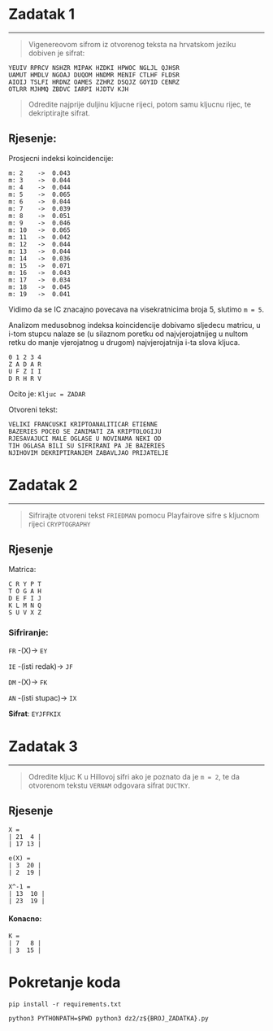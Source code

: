 # Zadatak 1
________________

> Vigenereovom sifrom iz otvorenog teksta na hrvatskom jeziku dobiven
je sifrat:

```UEOIB HFUAE BUVKZ JRLPK NAQAC HTLCR QEWIV MNHBR
YEUIV RPRCV NSHZR MIPAK HZDKI HPWOC NGLJL QJHSR
UAMUT HMDLV NGOAJ DUQOM HNDMR MENIF CTLHF FLDSR
AIOIJ TSLFI HRDNZ OAMES ZZHRZ DSQJZ GOYID CENRZ
OTLRR MJHMQ ZBDVC IARPI HJDTV KJH
```

>Odredite najprije duljinu kljucne rijeci, potom samu kljucnu rijec, te
dekriptirajte sifrat.

## Rjesenje:
Prosjecni indeksi koincidencije:
```
m: 2	->	0.043
m: 3	->	0.044
m: 4	->	0.044
m: 5	->	0.065
m: 6	->	0.044
m: 7	->	0.039
m: 8	->	0.051
m: 9	->	0.046
m: 10	->	0.065
m: 11	->	0.042
m: 12	->	0.044
m: 13	->	0.044
m: 14	->	0.036
m: 15	->	0.071
m: 16	->	0.043
m: 17	->	0.034
m: 18	->	0.045
m: 19	->	0.041
```

Vidimo da se IC znacajno povecava na visekratnicima broja 5, slutimo `m = 5`.

Analizom medusobnog indeksa koincidencije dobivamo sljedecu matricu, u i-tom stupcu nalaze se (u silaznom poretku od najvjerojatnijeg u nultom retku do manje vjerojatnog u drugom)
najvjerojatnija i-ta slova kljuca.
```
0 1 2 3 4
Z A D A R
U F Z I I
D R H R V
```
Ocito je:
`Kljuc = ZADAR`

Otvoreni tekst:
```
VELIKI FRANCUSKI KRIPTOANALITICAR ETIENNE 
BAZERIES POCEO SE ZANIMATI ZA KRIPTOLOGIJU
RJESAVAJUCI MALE OGLASE U NOVINAMA NEKI OD
TIH OGLASA BILI SU SIFRIRANI PA JE BAZERIES 
NJIHOVIM DEKRIPTIRANJEM ZABAVLJAO PRIJATELJE
```

# Zadatak 2
______________________________
> Sifrirajte otvoreni tekst `FRIEDMAN` pomocu Playfairove sifre s kljucnom rijeci `CRYPTOGRAPHY`

## Rjesenje

Matrica:
```
C R Y P T
T O G A H
D E F I J
K L M N Q
S U V X Z
```

### Sifriranje:
`FR` -(X)-> `EY` 

`IE` -(isti redak)-> `JF`

`DM` -(X)-> `FK`

`AN` -(isti stupac)-> `IX`


**Sifrat**: `EYJFFKIX`

# Zadatak 3
__________________
>Odredite kljuc K u Hillovoj sifri ako je poznato da je `m = 2`, te da
otvorenom tekstu `VERNAM` odgovara sifrat `DUCTKY`.

## Rjesenje
```
X = 
| 21  4 |
| 17 13 |
```

```
e(X) = 
| 3  20 |
| 2  19 |
```

```
X^-1 = 
| 13  10 |
| 23  19 |
```

#### Konacno:
```
K = 
| 7   8 |
| 3  15 |
```

# Pokretanje koda
`pip install -r requirements.txt`

`python3 PYTHONPATH=$PWD python3 dz2/z${BROJ_ZADATKA}.py`
